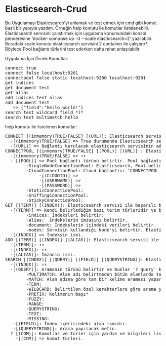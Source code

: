 # Elasticsearch-Crud
Bu Uygulamayı Elasticsearch'yi anlamak ve test etmek için cmd gibi komut bazlı bir yapıyla yazdım. Örneğin help komutu ile komutlar listelenebilir.\
Elasticsearch servisini çalıştırmak için uygulama konumundaki konsol penceresine 'docker-compose up -d --scale elasticsearch=2' yazılabilir.\
Buradaki scale komutu elasticsearch servisini 2 container ile çalıştırır*. Böylece Pool bağlantı türlerini test ederken daha rahat anlaşılabilir.

Uygulama İçin Örnek Komutlar:
<pre>
connect true                                                Elasticsearch servisine InMemoryConnection kullanarak bir bağlantı kurar.
connect false localhost:9201                                http://localhost:9201/ adresindeki Elasticsearch servisi ile bir bağlantı kurar.  
connectpool false static localhost:9200 localhost:9201      Belirtilen servis adresleri ile birlikte Elasticsearch servisine StaticConnectionPool kullanarak bir bağlantı kurar.
get indices                                                 Bağlantı kurulan servisteki bütün indeksleri listeler.
get document test                                           İsmi test olan indeksin içindeki bütün verileri listeler.
get alias                                                   Bütün imza ve indeks isimlerini listeler.
add indices test alias                                      test isminde bir indeks oluşturur ve imza ismini alias olarak ayarlar.
add document test                                           test ismindeki indekse girilen json verisini ekler.
   => {"field":"hello world!"}
search test wildcard field *l*                              test ismindeki indeksin içerisindeki field isimli alandaki satırların içerisinde l harfi bulunan bütün satırları listeler.
search test multimatch hello                                test ismindeki indeksin içerisinde hello metini geçen bütün satırları listeler.
</pre>

help komutu ile listelenen komutlar:
<pre>
CONNECT [(inmemory)TRUE/FALSE] [(URL)]: Elasticsearch servisi ile bir bağlantı kurmayı sağlar.
  -[(inmemory)TRUE/FALSE] => True durumunda Elasticsearch servisine ihtiyaç duymadan sahte bir bağlantı kurar. Bu bağlantı ile uygulama içerisindeki ayarlanan verilerle işlem yapar.
  -[(URL)] => Bağlantı kurulacak elasticsearch servisinin adresidir. Değer girilmez ise varsayılan olarak 'http://localhost:9200' adresini kullanır.
CONNECTPOOL [(inmemory)TRUE/FALSE] [(POOL)] [(URL)] : Elasticsearch servisine pool yöntemi ile bir bağlantı kurmayı sağlar.
  -[(inmemory)TRUE/FALSE] => ↑↑
  - [(POOL)] => Pool bağlantı türünü belirtir. Pool bağlantısının 5 çeşidi vardır ve bunlar '? pool' komutu ile listelenebilir.
        -SingleNodeConnectionPool: Elasticsearch, Pool belirtilmeden bağlantı kurulduğunda varsayılan olarak SingleNodeConnectionPool kullanarak bir bağlantı kurar.
        -CloudConnectionPool: Cloud bağlantısı 'CONNECTPOOL [(inmemory)TRUE/FALSE] [(POOL)] [(CLOUDID)] [(USERNAME)] [(PASSWORD)]' şeklinde kullanılmalı.
             -[(CLOUDID)] => 
             -[(USERNAME)] =>
             -[(PASSWORD)] =>
        -StaticConnectionPool:
        -SniffingConnectionPool:
        -StickyConnectionPool:
GET [(TERM)] [(INDEX)]: Elasticsearch servisi ile başarılı bir bağlantı kurulduktan sonra getirme işlemi yapar.
  -[(TERM)] => Kendi belirlediğim bazı terim türleridir ve bunlar '? term' komutu ile listelenebilir. Şu an için 4 tür yazdım.
        -indices: İndeksleri belirtir.
        -alias:  İndekslerin imzasını belirtir.
        -document: İndekslerin içindeki verileri belirtir.
        -nodes: Servisin kullandığı Node'yi belirtir. Elasticsearch servisi en az 1 node ile çalışır.
  -[(INDEX)] => İndeksin ismi.
ADD [(TERM)] [(INDEX)] [(ALIAS)]: Elasticsearch servisi ile başarılı bir bağlantı kurulduktan sonra ekleme işlemi yapar.
  -[(TERM)]: ↑↑
  -[(INDEX)]: ↑↑
  -[(ALIAS)]: İmzanın ismi.
SEARCH [(INDEX)] [(QUERY)] [(FIELD)] [(QUERYSTRING)]: Elasticsearch servisi ile başarılı bir bağlantı kurulduktan sonra arama işlemi yapar.
  -[(INDEX)]: ↑↑
  -[(QUERY)]: Aramanın türünü belirtir ve bunlar '? query' komutu ile listelenebilir. Şu an için 10 çeşit arama türünü ekledim.
        -MULTIMATCH: Alan adı belirtmeden bütün alanlarda tam bir kelime araması yapar.
        -MATCH: Alan adına göre tam bir kelime araması yapar.
        -TERM:
        -WILDCARD: Belirtilen özel karakterlere göre arama yapar.
        -PREFIX: Kelimenin başı*
        -FUZZY:
        -RANGE:
        -QUERYSTRING:
        -TEXT:
        -MISSING:
   -[(FIELD)]: İndex içerisindeki alan ismidir.
   -[(QUERYSTRING)]: Arama yapılacak metin.
  ? [(COM)]: Komutlar ve türler için yardım ve bilgileri listeler.(yapım aşamasında)
    -[(COM)] => komut türleri.
</pre>




